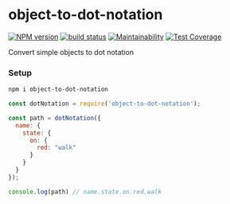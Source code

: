 # object-to-dot-notation

[![NPM version](https://badge.fury.io/js/object-to-dot-notation.svg)](https://www.npmjs.com/package/object-to-dot-notation) [![build status](https://travis-ci.org/gilbarbara/object-to-dot-notation.svg)](https://travis-ci.org/gilbarbara/object-to-dot-notation) [![Maintainability](https://api.codeclimate.com/v1/badges/a53a05c008f89a7e734e/maintainability)](https://codeclimate.com/github/gilbarbara/object-to-dot-notation/maintainability) [![Test Coverage](https://api.codeclimate.com/v1/badges/a53a05c008f89a7e734e/test_coverage)](https://codeclimate.com/github/gilbarbara/object-to-dot-notation/test_coverage)

Convert simple objects to dot notation

### Setup

```bash
npm i object-to-dot-notation
```

```javascript
const dotNotation = require('object-to-dot-notation');

const path = dotNotation({
  name: {
	state: {
	  on: {
		red: "walk"
	  }
	}
  }
});

console.log(path) // name.state.on.red.walk
```

